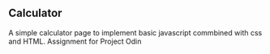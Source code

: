 ## Calculator

A simple calculator page to implement basic javascript commbined with css and HTML.
Assignment for Project Odin
